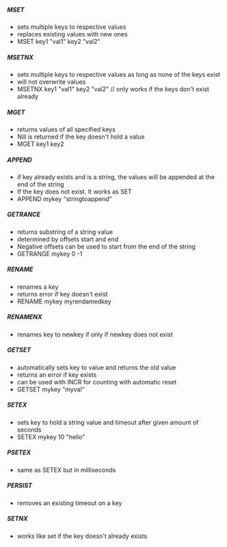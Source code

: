 ##### MSET

-  sets multiple keys to respective values
-  replaces existing values with new ones
-  MSET key1 "val1" key2 "val2"

##### MSETNX

-  sets multiple keys to respective values as long as none of the keys exist
-  will not overwrite values
-  MSETNX key1 "val1" key2 "val2" // only works if the keys don't exist already

##### MGET

-  returns values of all specified keys
-  Nill is returned if the key doesn't hold a value
-  MGET key1 key2

##### APPEND

-  if key already exists and is a string, the values will be appended at the end
   of the string
-  If the key does not exist. It works as SET
-  APPEND mykey "stringtoappend"

##### GETRANCE

-  returns substring of a string value
-  determined by offsets start and end
-  Negative offsets can be used to start from the end of the string
-  GETRANGE mykey 0 -1

##### RENAME

-  renames a key
-  returns error if key doesn't exist
-  RENAME mykey myrendamedkey

##### RENAMENX

-  renames key to newkey if only if newkey does not exist

##### GETSET

-  automatically sets key to value and returns the old value
-  returns an error if key exists
-  can be used with INCR for counting with automatic reset
-  GETSET mykey "myval"

##### SETEX

-  sets key to hold a string value and timeout after given amount of seconds
-  SETEX mykey 10 "hello"

##### PSETEX

-  same as SETEX but in milliseconds

##### PERSIST

-  removes an existing timeout on a key

##### SETNX

-  works like set if the key doesn't already exists
